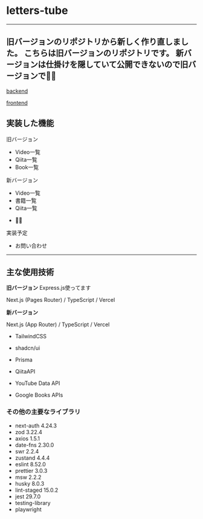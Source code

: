# letters-tube
----------
旧バージョンのリポジトリから新しく作り直しました。
こちらは旧バージョンのリポジトリです。
新バージョンは仕掛けを隠していて公開できないので旧バージョンで🙇‍♀️
----------

[backend](https://github.com/ayakuma309/letters-planet-backend)

[frontend](https://github.com/ayakuma309/letters_planet_frontend)

## 実装した機能

旧バージョン
- Video一覧
- Qiita一覧
- Book一覧

新バージョン
- Video一覧
- 書籍一覧
- Qiita一覧
<!-- アプリ一覧
- Note一覧 -->
- 🙇‍♀️

実装予定
- お問い合わせ
-----------

## 主な使用技術
**旧バージョン**
Express.js使ってます

Next.js (Pages Router) / TypeScript / Vercel 

**新バージョン**

Next.js (App Router) / TypeScript / Vercel 
- TailwindCSS
- shadcn/ui
- Prisma

- QiitaAPI
- YouTube Data API
- Google Books APIs

### その他の主要なライブラリ
- next-auth 4.24.3
- zod 3.22.4
- axios 1.5.1
- date-fns 2.30.0
- swr 2.2.4
- zustand 4.4.4
- eslint 8.52.0
- prettier 3.0.3
- msw 2.2.2
- husky 8.0.3
- lint-staged 15.0.2
- jest 29.7.0
- testing-library
- playwright
